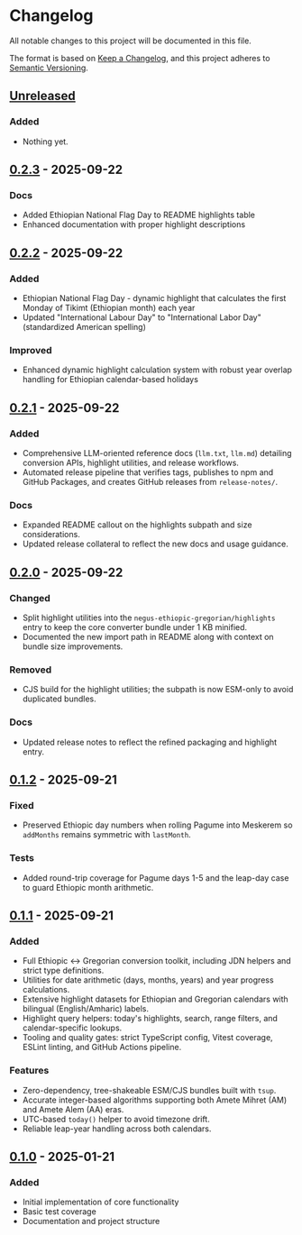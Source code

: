 # Changelog

All notable changes to this project will be documented in this file.

The format is based on [Keep a Changelog](https://keepachangelog.com/en/1.0.0/),
and this project adheres to [Semantic Versioning](https://semver.org/spec/v2.0.0.html).

## [Unreleased]

### Added
- Nothing yet.

## [0.2.3] - 2025-09-22

### Docs
- Added Ethiopian National Flag Day to README highlights table
- Enhanced documentation with proper highlight descriptions

## [0.2.2] - 2025-09-22

### Added
- Ethiopian National Flag Day - dynamic highlight that calculates the first Monday of Tikimt (Ethiopian month) each year
- Updated "International Labour Day" to "International Labor Day" (standardized American spelling)

### Improved  
- Enhanced dynamic highlight calculation system with robust year overlap handling for Ethiopian calendar-based holidays

## [0.2.1] - 2025-09-22

### Added
- Comprehensive LLM-oriented reference docs (`llm.txt`, `llm.md`) detailing conversion APIs, highlight utilities, and release workflows.
- Automated release pipeline that verifies tags, publishes to npm and GitHub Packages, and creates GitHub releases from `release-notes/`.

### Docs
- Expanded README callout on the highlights subpath and size considerations.
- Updated release collateral to reflect the new docs and usage guidance.

## [0.2.0] - 2025-09-22

### Changed
- Split highlight utilities into the `negus-ethiopic-gregorian/highlights` entry to keep the core converter bundle under 1 KB minified.
- Documented the new import path in README along with context on bundle size improvements.

### Removed
- CJS build for the highlight utilities; the subpath is now ESM-only to avoid duplicated bundles.

### Docs
- Updated release notes to reflect the refined packaging and highlight entry.

## [0.1.2] - 2025-09-21

### Fixed
- Preserved Ethiopic day numbers when rolling Pagume into Meskerem so `addMonths` remains symmetric with `lastMonth`.

### Tests
- Added round-trip coverage for Pagume days 1-5 and the leap-day case to guard Ethiopic month arithmetic.

## [0.1.1] - 2025-09-21

### Added
- Full Ethiopic ↔ Gregorian conversion toolkit, including JDN helpers and strict type definitions.
- Utilities for date arithmetic (days, months, years) and year progress calculations.
- Extensive highlight datasets for Ethiopian and Gregorian calendars with bilingual (English/Amharic) labels.
- Highlight query helpers: today's highlights, search, range filters, and calendar-specific lookups.
- Tooling and quality gates: strict TypeScript config, Vitest coverage, ESLint linting, and GitHub Actions pipeline.

### Features
- Zero-dependency, tree-shakeable ESM/CJS bundles built with `tsup`.
- Accurate integer-based algorithms supporting both Amete Mihret (AM) and Amete Alem (AA) eras.
- UTC-based `today()` helper to avoid timezone drift.
- Reliable leap-year handling across both calendars.

## [0.1.0] - 2025-01-21

### Added
- Initial implementation of core functionality
- Basic test coverage
- Documentation and project structure

[Unreleased]: https://github.com/negusnati/negus-ethiopic-gregorian/compare/v0.2.3...HEAD
[0.2.3]: https://github.com/negusnati/negus-ethiopic-gregorian/compare/v0.2.2...v0.2.3
[0.2.2]: https://github.com/negusnati/negus-ethiopic-gregorian/compare/v0.2.1...v0.2.2
[0.2.1]: https://github.com/negusnati/negus-ethiopic-gregorian/compare/v0.2.0...v0.2.1
[0.2.0]: https://github.com/negusnati/negus-ethiopic-gregorian/compare/v0.1.2...v0.2.0
[0.1.2]: https://github.com/negusnati/negus-ethiopic-gregorian/compare/v0.1.1...v0.1.2
[0.1.1]: https://github.com/negusnati/negus-ethiopic-gregorian/compare/v0.1.0...v0.1.1
[0.1.0]: https://github.com/negusnati/negus-ethiopic-gregorian/releases/tag/v0.1.0
